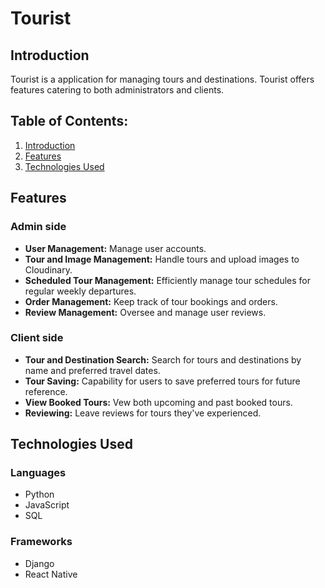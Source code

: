 # Tourist

## Introduction

Tourist is a application for managing tours and destinations. Tourist offers features catering to both administrators and clients.

## Table of Contents:

1. [Introduction](#introduction)
2. [Features](#features)
3. [Technologies Used](#technologies-used)

## Features

### Admin side
- **User Management:** Manage user accounts.
- **Tour and Image Management:** Handle tours and upload images to Cloudinary.
- **Scheduled Tour Management:** Efficiently manage tour schedules for regular weekly departures.
- **Order Management:** Keep track of tour bookings and orders.
- **Review Management:** Oversee and manage user reviews.

### Client side

- **Tour and Destination Search:** Search for tours and destinations by name and preferred travel dates.
- **Tour Saving:** Capability for users to save preferred tours for future reference.
- **View Booked Tours:** Vew both upcoming and past booked tours.
- **Reviewing:** Leave reviews for tours they've experienced.

## Technologies Used

### Languages

- Python
- JavaScript
- SQL

### Frameworks

- Django
- React Native
